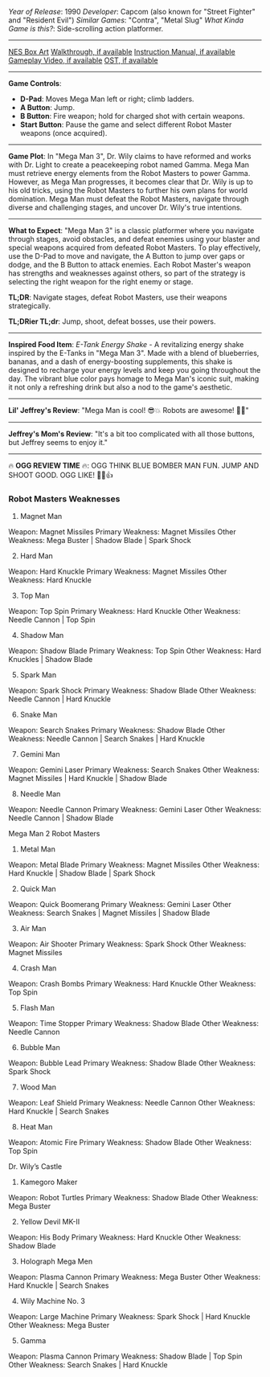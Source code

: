 *Year of Release*: 1990
*Developer*: Capcom (also known for "Street Fighter" and "Resident Evil")
*Similar Games*: "Contra", "Metal Slug"
*What Kinda Game is this?*: Side-scrolling action platformer.

---
[NES Box Art](https://www.google.com/search?tbm=isch&q=NES+Box+Art+Mega+Man+3) 
[Walkthrough, if available](https://www.google.com/search?q=Walkthrough+Steam+Mega+Man+3)
[Instruction Manual, if available](https://www.google.com/search?q=NES+Instruction+Manual+Mega+Man+3)
[Gameplay Video, if available](https://www.youtube.com/results?search_query=gameplay+NES+Mega+Man+3) 
[OST, if available](https://www.youtube.com/results?search_query=gameplay+NES+Mega+Man+3+OST)

- - -
**Game Controls**:
- **D-Pad**: Moves Mega Man left or right; climb ladders.
- **A Button**: Jump.
- **B Button**: Fire weapon; hold for charged shot with certain weapons.
- **Start Button**: Pause the game and select different Robot Master weapons (once acquired).

- - -
**Game Plot**: In "Mega Man 3", Dr. Wily claims to have reformed and works with Dr. Light to create a peacekeeping robot named Gamma. Mega Man must retrieve energy elements from the Robot Masters to power Gamma. However, as Mega Man progresses, it becomes clear that Dr. Wily is up to his old tricks, using the Robot Masters to further his own plans for world domination. Mega Man must defeat the Robot Masters, navigate through diverse and challenging stages, and uncover Dr. Wily's true intentions.

- - -
**What to Expect**: "Mega Man 3" is a classic platformer where you navigate through stages, avoid obstacles, and defeat enemies using your blaster and special weapons acquired from defeated Robot Masters. To play effectively, use the D-Pad to move and navigate, the A Button to jump over gaps or dodge, and the B Button to attack enemies. Each Robot Master's weapon has strengths and weaknesses against others, so part of the strategy is selecting the right weapon for the right enemy or stage.

**TL;DR**: Navigate stages, defeat Robot Masters, use their weapons strategically.

**TL;DRier TL;dr**: Jump, shoot, defeat bosses, use their powers.

---
**Inspired Food Item**: *E-Tank Energy Shake* - A revitalizing energy shake inspired by the E-Tanks in "Mega Man 3". Made with a blend of blueberries, bananas, and a dash of energy-boosting supplements, this shake is designed to recharge your energy levels and keep you going throughout the day. The vibrant blue color pays homage to Mega Man's iconic suit, making it not only a refreshing drink but also a nod to the game's aesthetic.

---
**Lil' Jeffrey's Review**: "Mega Man is cool! 😎💥 Robots are awesome! 🤖👾"

---
**Jeffrey's Mom's Review**: "It's a bit too complicated with all those buttons, but Jeffrey seems to enjoy it."

---
🔥 **OGG REVIEW TIME** 🔥: OGG THINK BLUE BOMBER MAN FUN. JUMP AND SHOOT GOOD. OGG LIKE! 🤖🔥👍

### Robot Masters Weaknesses

1. Magnet Man  

Weapon: Magnet Missiles
Primary Weakness: Magnet Missiles
Other Weakness: Mega Buster | Shadow Blade | Spark Shock

2. Hard Man   

Weapon: Hard Knuckle
Primary Weakness: Magnet Missiles
Other Weakness: Hard Knuckle

3. Top Man   

Weapon: Top Spin
Primary Weakness: Hard Knuckle 
Other Weakness:  Needle Cannon | Top Spin


4. Shadow Man  

Weapon: Shadow Blade
Primary Weakness: Top Spin
Other Weakness: Hard Knuckles | Shadow Blade


5. Spark Man   

Weapon: Spark Shock
Primary Weakness: Shadow Blade
Other Weakness: Needle Cannon | Hard Knuckle

6. Snake Man   

Weapon: Search Snakes
Primary Weakness: Shadow Blade
Other Weakness: Needle Cannon | Search Snakes | Hard Knuckle

7. Gemini Man  

Weapon: Gemini Laser
Primary Weakness: Search Snakes
Other Weakness: Magnet Missiles | Hard Knuckle | Shadow Blade

8. Needle Man  

Weapon: Needle Cannon
Primary Weakness: Gemini Laser 
Other Weakness: Needle Cannon | Shadow Blade


Mega Man 2 Robot Masters

1. Metal Man  

Weapon: Metal Blade
Primary Weakness: Magnet Missiles
Other Weakness: Hard Knuckle | Shadow Blade | Spark Shock


2. Quick Man  

Weapon: Quick Boomerang
Primary Weakness: Gemini Laser
Other Weakness: Search Snakes | Magnet Missiles | Shadow Blade


3. Air Man   

Weapon: Air Shooter
Primary Weakness: Spark Shock 
Other Weakness:  Magnet Missiles

4. Crash Man  

Weapon: Crash Bombs
Primary Weakness: Hard Knuckle
Other Weakness: Top Spin


5. Flash Man  

Weapon: Time Stopper
Primary Weakness: Shadow Blade
Other Weakness: Needle Cannon


6. Bubble Man  

Weapon: Bubble Lead
Primary Weakness: Shadow Blade
Other Weakness: Spark Shock


7. Wood Man  

Weapon: Leaf Shield
Primary Weakness: Needle Cannon
Other Weakness: Hard Knuckle | Search Snakes


8. Heat Man   

Weapon: Atomic Fire
Primary Weakness: Shadow Blade
Other Weakness: Top Spin

 Dr. Wily’s Castle

1. Kamegoro Maker  

Weapon: Robot Turtles
Primary Weakness: Shadow Blade
Other Weakness: Mega Buster


2. Yellow Devil MK-II  

Weapon: His Body
Primary Weakness: Hard Knuckle
Other Weakness: Shadow Blade


3. Holograph Mega Men  

Weapon: Plasma Cannon
Primary Weakness: Mega Buster
Other Weakness: Hard Knuckle | Search Snakes


4. Wily Machine No. 3   

Weapon: Large Machine
Primary Weakness: Spark Shock | Hard Knuckle
Other Weakness: Mega Buster


5. Gamma   

Weapon: Plasma Cannon
Primary Weakness: Shadow Blade | Top Spin
Other Weakness: Search Snakes | Hard Knuckle

